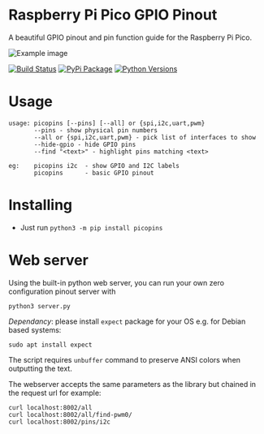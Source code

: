 # Raspberry Pi Pico GPIO Pinout

A beautiful GPIO pinout and pin function guide for the Raspberry Pi Pico.

![Example image](https://raw.githubusercontent.com/pinout-xyz/picopins/main/example.png)

[![Build Status](https://img.shields.io/github/actions/workflow/status/pinout-xyz/picopins/build.yml?branch=main)](https://github.com/pinout-xyz/picopins/actions/workflows/build.yml)
[![PyPi Package](https://img.shields.io/pypi/v/picopins.svg)](https://pypi.python.org/pypi/picopins)
[![Python Versions](https://img.shields.io/pypi/pyversions/picopins.svg)](https://pypi.python.org/pypi/picopins)

# Usage

```
usage: picopins [--pins] [--all] or {spi,i2c,uart,pwm}
       --pins - show physical pin numbers
       --all or {spi,i2c,uart,pwm} - pick list of interfaces to show
       --hide-gpio - hide GPIO pins
       --find "<text>" - highlight pins matching <text>

eg:    picopins i2c  - show GPIO and I2C labels
       picopins      - basic GPIO pinout
```

# Installing

* Just run `python3 -m pip install picopins`

# Web server

Using the built-in python web server, you can run your own zero configuration pinout server with

`python3 server.py`

*Dependancy*: please install `expect` package for your OS e.g. for  Debian based systems:

`sudo apt install expect`

The script requires `unbuffer` command to preserve ANSI colors when outputting the text.

The webserver accepts the same parameters as the library but chained in the request url for example:

```
curl localhost:8002/all
curl localhost:8002/all/find-pwm0/
curl localhost:8002/pins/i2c
```
